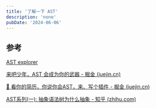 ```yaml
---
title: '了解一下 AST'
description: 'none'
pubDate: '2024-06-06'
---
```


## 参考

[AST explorer](https://astexplorer.net/)

[来吧少年，AST 会成为你的武器 - 掘金 (juejin.cn)](https://juejin.cn/post/7352378960981098507?searchId=202406060937590095F2C567AE3AEBFC8D)

[🚀 看你的简历，你说你会AST，来、写个插件 - 掘金 (juejin.cn)](https://juejin.cn/post/7233324626418794554?from=search-suggest)

[AST系列(一): 抽象语法树为什么抽象 - 知乎 (zhihu.com)](https://zhuanlan.zhihu.com/p/102385477)


